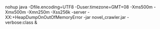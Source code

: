 nohup java -Dfile.encoding=UTF8 -Duser.timezone=GMT+08 -Xms500m -Xmx500m -Xmn250m -Xss256k -server -XX:+HeapDumpOnOutOfMemoryError -jar novel_crawler.jar -verbose:class &
